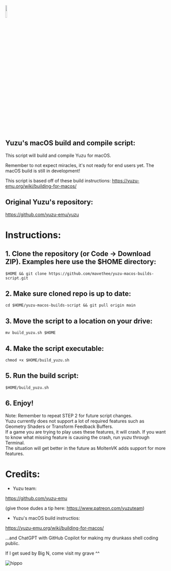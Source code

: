 <img src="https://raw.githubusercontent.com/yuzu-emu/yuzu-assets/master/icons/icon.png" width="10%" height="10%"/> 

## Yuzu's macOS build and compile script:

This script will build and compile Yuzu for macOS.

Remember to not expect miracles, it's not ready for end users yet. The macOS build is still in development!

This script is based off of these build instructions:
https://yuzu-emu.org/wiki/building-for-macos/

## Original Yuzu's repository:

https://github.com/yuzu-emu/yuzu

# Instructions:

## 1. Clone the repository (or Code -> Download ZIP). Examples here use the $HOME directory:

```
$HOME && git clone https://github.com/mavethee/yuzu-macos-builds-script.git
```

## 2. Make sure cloned repo is up to date:

```
cd $HOME/yuzu-macos-builds-script && git pull origin main
```

## 3. Move the script to a location on your drive:

```
mv build_yuzu.sh $HOME
```

## 4. Make the script executable:

```
chmod +x $HOME/build_yuzu.sh
```

## 5. Run the build script:

```
$HOME/build_yuzu.sh
```

## 6. Enjoy!

Note: Remember to repeat STEP 2 for future script changes. </br>
Yuzu currently does not support a lot of required features such as Geometry Shaders or Transform Feedback Buffers. </br>
If a game you are trying to play uses these features, it will crash.
If you want to know what missing feature is causing the crash, run yuzu through Terminal. </br>
The situation will get better in the future as MoltenVK adds support for more features.

# Credits:

- Yuzu team:

https://github.com/yuzu-emu

(give those dudes a tip here: https://www.patreon.com/yuzuteam)

- Yuzu's macOS build instructios:

https://yuzu-emu.org/wiki/building-for-macos/

...and ChatGPT with GitHub Copilot for making my drunkass shell coding public.

If I get sued by Big N, come visit my grave ^^

![hippo](https://media.tenor.com/uH3ibKuHMSQAAAAC/anime-citrus.gif)
